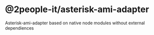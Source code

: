 # @2people-it/asterisk-ami-adapter

Asterisk-ami-adapter based on native node modules without external dependiences
